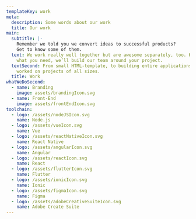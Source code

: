 ```yaml
---
templateKey: work
meta:
  description: Some words about our work
  title: Our work
main:
  subtitle: |-
    Remember we told you we convert ideas to successful products?
    Get to know some of them.
  text: We work really well together but are awesome separately, too. Hire only
    what you need, we’ll build our team around your project.
  textSecond: From small HTML-template, to building entire applications, we’ve
    worked on projects of all sizes.
  title: Work
whatWeDoSecond:
  - name: Branding
    image: assets/brandingIcon.svg
  - name: Front-End
    image: assets/frontEndIcon.svg
toolchain:
  - logo: /assets/nodeJSIcon.svg
    name: Node.js
  - logo: /assets/vueIcon.svg
    name: Vue
  - logo: /assets/reactNativeIcon.svg
    name: React Native
  - logo: /assets/angularIcon.svg
    name: Angular
  - logo: /assets/reactIcon.svg
    name: React
  - logo: /assets/flutterIcon.svg
    name: Flutter
  - logo: /assets/ionicIcon.svg
    name: Ionic
  - logo: /assets/figmaIcon.svg
    name: Figma
  - logo: /assets/adobeCreativeSuiteIcon.svg
    name: Adobe Create Suite
---
```

